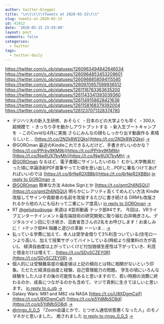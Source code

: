 ```yaml
---
author: twitter-blogger
title: "\n\t\t\t\tTweets at 2020-05-15\t\t"
slug: tweets-at-2020-05-15
id: 41912
date: '2020-05-15 23:59:00'
layout: post
comments: false
categories:
  - twitter
tags:
  - twitter-daily
---
```


https://twitter.com/o_ob/statuses/1260963494842646534 https://twitter.com/o_ob/statuses/1260964853453209601 https://twitter.com/o_ob/statuses/1260968858594115585 https://twitter.com/o_ob/statuses/1260970957599936512 https://twitter.com/o_ob/statuses/1261116763363635200 https://twitter.com/o_ob/statuses/1261143341393039360 https://twitter.com/o_ob/statuses/1261149158628421636 https://twitter.com/o_ob/statuses/1261158168379392004 https://twitter.com/o_ob/statuses/1261237071328374785  

*   デジハリ大の新入生研修、おそらく ・日本のどの大学よりも早く ・300人超規模で ・きっちり手を動かしアウトプットする ・新入生ブートキャンプを ・このCovidな4月に実施 さらにみんなの顔もしっかり出す動画作る 素晴らしいと… [https://t.co/2N2k8W2Qks](https://t.co/2N2k8W2Qks) [->](https://twitter.com/o_ob/statuses/1260963494842646534)
*   ⁦@GOROman⁩ 最近のKindleこれできるんだけど、手書きがいいのかな？ [https://t.co/PPrby9KM9b](https://t.co/PPrby9KM9b) [https://t.co/Nw6UX7byMh](https://t.co/Nw6UX7byMh) [->](https://twitter.com/o_ob/statuses/1260964853453209601)
*   [@GOROman](https://twitter.com/GOROman) なるほど、電子書籍にサインしたいのね！ むかし大学教員だった頃に卒論添削PDF直筆やってた頃を思い出した…PDFに署名つけてあげればいいのでは [https://t.co/6rNeR2XBBb](https://t.co/6rNeR2XBBb) [in reply to GOROman](https://twitter.com/GOROman/statuses/1260964229571473409) [->](https://twitter.com/o_ob/statuses/1260968858594115585)
*   [@GOROman](https://twitter.com/GOROman) 簡単な方法 Adobe Signとか [https://t.co/gmt2h6NSQU](https://t.co/gmt2h6NSQU) 明らかにレアリティ高くてめんどい方法 Kindle改版してサインや貢献者の名前を改版するたびに書き続ける DRMも改版されるから他の人にも伝わって二重にレア度高い [in reply to GOROman](https://twitter.com/GOROman/statuses/1260968965238427648) [->](https://twitter.com/o_ob/statuses/1260970957599936512)
*   RT [@geijutsudouga](https://twitter.com/geijutsudouga): 来週は #芸術動画 テック部#4です。 今回は、VRライブエンターテインメント最先端技術の研究開発に取り組む⽩井暁彦さん、デジタルツイン回に引き続き、沼倉省吾さんの2名をお呼びします！お楽しみに！ >テック部#4 隔離と遊びの革新 ーーいま… [->](https://twitter.com/o_ob/statuses/1261116763363635200)
*   払っている学費に加えて、本人は奨学金借りて3%利息ついている(住宅ローンより高い)、加えて授業サボってバイトしている(時給より授業料の方が高い)。 経済自由度は上がっていくけど付加価値生産性は下がっていき、利息と借金だけは増えて… [https://t.co/SDySCZEY0R](https://t.co/SDySCZEY0R) [->](https://twitter.com/o_ob/statuses/1261143341393039360)
*   個人的には受験難易度の偏差値は上記の傾向とは特に相関がないという印象。ただただ経済自由度と経験、自己管理能力の問題。 学生の頃にいろんな経験をした人はその後の可能性もあると思いますので、若い時期の消費に終わるのか、成長につながるのかも含めて、マジで真剣に生きてほしいと思います。 [in reply to o_ob](https://twitter.com/o_ob/statuses/1261143341393039360) [->](https://twitter.com/o_ob/statuses/1261149158628421636)
*   Galaxy Wars: M81 and M82 via NASA [https://t.co/U8XDgmCsif](https://t.co/U8XDgmCsif) [https://t.co/p5YdMbSO8d](https://t.co/p5YdMbSO8d) [->](https://twitter.com/o_ob/statuses/1261158168379392004)
*   [@ringo_0_0_5](https://twitter.com/ringo_0_0_5) 「Zoom会議とかで、とつぜん通信状態悪くなった人」のモノマネかと思いました。 癒されました [in reply to ringo_0_0_5](https://twitter.com/ringo_0_0_5/statuses/1261218865075195905) [->](https://twitter.com/o_ob/statuses/1261237071328374785)